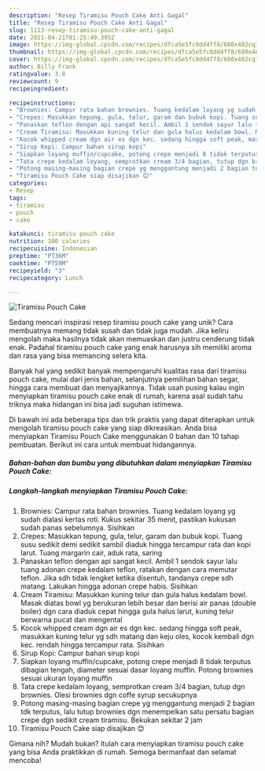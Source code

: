 ```yaml
---
description: "Resep Tiramisu Pouch Cake Anti Gagal"
title: "Resep Tiramisu Pouch Cake Anti Gagal"
slug: 1113-resep-tiramisu-pouch-cake-anti-gagal
date: 2021-04-21T01:25:49.395Z
image: https://img-global.cpcdn.com/recipes/dfca5e5fc8dd4ff8/680x482cq70/tiramisu-pouch-cake-foto-resep-utama.jpg
thumbnail: https://img-global.cpcdn.com/recipes/dfca5e5fc8dd4ff8/680x482cq70/tiramisu-pouch-cake-foto-resep-utama.jpg
cover: https://img-global.cpcdn.com/recipes/dfca5e5fc8dd4ff8/680x482cq70/tiramisu-pouch-cake-foto-resep-utama.jpg
author: Billy Frank
ratingvalue: 3.8
reviewcount: 9
recipeingredient:

recipeinstructions:
- "Brownies: Campur rata bahan brownies. Tuang kedalam loyang yg sudah dialasi kertas roti. Kukus sekitar 35 menit, pastikan kukusan sudah panas sebelumnya. Sisihkan"
- "Crepes: Masukkan tepung, gula, telur, garam dan bubuk kopi. Tuang susu sedikit demi sedikit sambil diaduk hingga tercampur rata dan kopi larut. Tuang margarin cair, aduk rata, saring"
- "Panaskan teflon dengan api sangat kecil. Ambil 1 sendok sayur lalu tuang adonan crepe kedalam teflon, ratakan dengan cara memutar teflon. Jika sdh tidak lengket ketika disentuh, tandanya crepe sdh matang. Lakukan hingga adonan crepe habis. Sisihkan"
- "Cream Tiramisu: Masukkan kuning telur dan gula halus kedalam bowl. Masak diatas bowl yg berukuran lebih besar dan berisi air panas (double boiler) dgn cara diaduk cepat hingga gula halus larut, kuning telur berwarna pucat dan mengental"
- "Kocok whipped cream dgn air es dgn kec. sedang hingga soft peak, masukkan kuning telur yg sdh matang dan keju oles, kocok kembali dgn kec. rendah hingga tercampur rata. Sisihkan"
- "Sirup Kopi: Campur bahan sirup kopi"
- "Siapkan loyang muffin/cupcake, potong crepe menjadi 8 tidak terputus dibagian tengah, diameter sesuai dasar loyang muffin. Potong brownies sesuai ukuran loyang muffin"
- "Tata crepe kedalam loyang, semprotkan cream 3/4 bagian, tutup dgn brownies. Olesi brownies dgn coffe syrup secukupnya"
- "Potong masing-masing bagian crepe yg menggantung menjadi 2 bagian tdk terputus, lalu tutup brownies dgn menempelkan satu persatu bagian crepe dgn sedikit cream tiramisu. Bekukan sekitar 2 jam"
- "Tiramisu Pouch Cake siap disajikan 😊"
categories:
- Resep
tags:
- tiramisu
- pouch
- cake

katakunci: tiramisu pouch cake 
nutrition: 100 calories
recipecuisine: Indonesian
preptime: "PT36M"
cooktime: "PT59M"
recipeyield: "3"
recipecategory: Lunch

---
```



![Tiramisu Pouch Cake](https://img-global.cpcdn.com/recipes/dfca5e5fc8dd4ff8/680x482cq70/tiramisu-pouch-cake-foto-resep-utama.jpg)

Sedang mencari inspirasi resep tiramisu pouch cake yang unik? Cara membuatnya memang tidak susah dan tidak juga mudah. Jika keliru mengolah maka hasilnya tidak akan memuaskan dan justru cenderung tidak enak. Padahal tiramisu pouch cake yang enak harusnya sih memiliki aroma dan rasa yang bisa memancing selera kita.

Banyak hal yang sedikit banyak mempengaruhi kualitas rasa dari tiramisu pouch cake, mulai dari jenis bahan, selanjutnya pemilihan bahan segar, hingga cara membuat dan menyajikannya. Tidak usah pusing kalau ingin menyiapkan tiramisu pouch cake enak di rumah, karena asal sudah tahu triknya maka hidangan ini bisa jadi suguhan istimewa.




Di bawah ini ada beberapa tips dan trik praktis yang dapat diterapkan untuk mengolah tiramisu pouch cake yang siap dikreasikan. Anda bisa menyiapkan Tiramisu Pouch Cake menggunakan 0 bahan dan 10 tahap pembuatan. Berikut ini cara untuk membuat hidangannya.

<!--inarticleads1-->

##### Bahan-bahan dan bumbu yang dibutuhkan dalam menyiapkan Tiramisu Pouch Cake:





<!--inarticleads2-->

##### Langkah-langkah menyiapkan Tiramisu Pouch Cake:

1. Brownies: Campur rata bahan brownies. Tuang kedalam loyang yg sudah dialasi kertas roti. Kukus sekitar 35 menit, pastikan kukusan sudah panas sebelumnya. Sisihkan
1. Crepes: Masukkan tepung, gula, telur, garam dan bubuk kopi. Tuang susu sedikit demi sedikit sambil diaduk hingga tercampur rata dan kopi larut. Tuang margarin cair, aduk rata, saring
1. Panaskan teflon dengan api sangat kecil. Ambil 1 sendok sayur lalu tuang adonan crepe kedalam teflon, ratakan dengan cara memutar teflon. Jika sdh tidak lengket ketika disentuh, tandanya crepe sdh matang. Lakukan hingga adonan crepe habis. Sisihkan
1. Cream Tiramisu: Masukkan kuning telur dan gula halus kedalam bowl. Masak diatas bowl yg berukuran lebih besar dan berisi air panas (double boiler) dgn cara diaduk cepat hingga gula halus larut, kuning telur berwarna pucat dan mengental
1. Kocok whipped cream dgn air es dgn kec. sedang hingga soft peak, masukkan kuning telur yg sdh matang dan keju oles, kocok kembali dgn kec. rendah hingga tercampur rata. Sisihkan
1. Sirup Kopi: Campur bahan sirup kopi
1. Siapkan loyang muffin/cupcake, potong crepe menjadi 8 tidak terputus dibagian tengah, diameter sesuai dasar loyang muffin. Potong brownies sesuai ukuran loyang muffin
1. Tata crepe kedalam loyang, semprotkan cream 3/4 bagian, tutup dgn brownies. Olesi brownies dgn coffe syrup secukupnya
1. Potong masing-masing bagian crepe yg menggantung menjadi 2 bagian tdk terputus, lalu tutup brownies dgn menempelkan satu persatu bagian crepe dgn sedikit cream tiramisu. Bekukan sekitar 2 jam
1. Tiramisu Pouch Cake siap disajikan 😊




Gimana nih? Mudah bukan? Itulah cara menyiapkan tiramisu pouch cake yang bisa Anda praktikkan di rumah. Semoga bermanfaat dan selamat mencoba!
